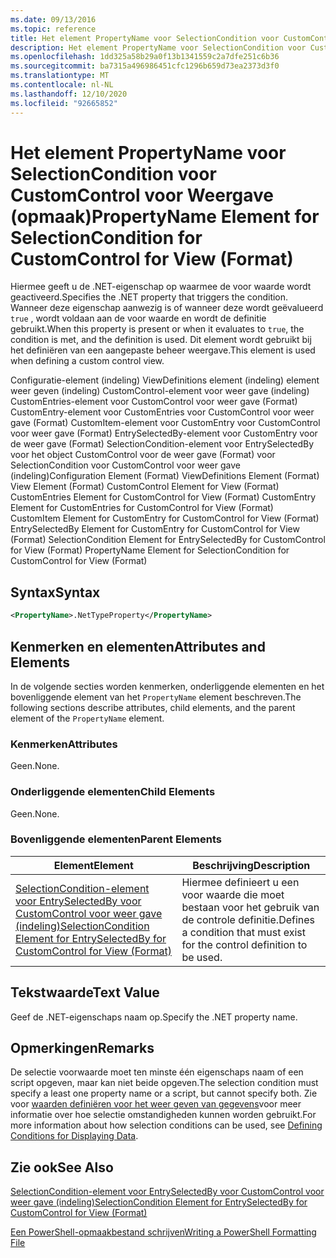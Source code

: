 ```yaml
---
ms.date: 09/13/2016
ms.topic: reference
title: Het element PropertyName voor SelectionCondition voor CustomControl voor Weergave (opmaak)
description: Het element PropertyName voor SelectionCondition voor CustomControl voor Weergave (opmaak)
ms.openlocfilehash: 1dd325a58b29a0f13b1341559c2a7dfe251c6b36
ms.sourcegitcommit: ba7315a496986451cfc1296b659d73ea2373d3f0
ms.translationtype: MT
ms.contentlocale: nl-NL
ms.lasthandoff: 12/10/2020
ms.locfileid: "92665852"
---
```

# <a name="propertyname-element-for-selectioncondition-for-customcontrol-for-view-format"></a><span data-ttu-id="d677d-103">Het element PropertyName voor SelectionCondition voor CustomControl voor Weergave (opmaak)</span><span class="sxs-lookup"><span data-stu-id="d677d-103">PropertyName Element for SelectionCondition for CustomControl for View (Format)</span></span>

<span data-ttu-id="d677d-104">Hiermee geeft u de .NET-eigenschap op waarmee de voor waarde wordt geactiveerd.</span><span class="sxs-lookup"><span data-stu-id="d677d-104">Specifies the .NET property that triggers the condition.</span></span> <span data-ttu-id="d677d-105">Wanneer deze eigenschap aanwezig is of wanneer deze wordt geëvalueerd `true` , wordt voldaan aan de voor waarde en wordt de definitie gebruikt.</span><span class="sxs-lookup"><span data-stu-id="d677d-105">When this property is present or when it evaluates to `true`, the condition is met, and the definition is used.</span></span> <span data-ttu-id="d677d-106">Dit element wordt gebruikt bij het definiëren van een aangepaste beheer weergave.</span><span class="sxs-lookup"><span data-stu-id="d677d-106">This element is used when defining a custom control view.</span></span>

<span data-ttu-id="d677d-107">Configuratie-element (indeling) ViewDefinitions element (indeling) element weer geven (indeling) CustomControl-element voor weer gave (indeling) CustomEntries-element voor CustomControl voor weer gave (Format) CustomEntry-element voor CustomEntries voor CustomControl voor weer gave (Format) CustomItem-element voor CustomEntry voor CustomControl voor weer gave (Format) EntrySelectedBy-element voor CustomEntry voor de weer gave (Format) SelectionCondition-element voor EntrySelectedBy voor het object CustomControl voor de weer gave (Format) voor SelectionCondition voor CustomControl voor weer gave (indeling)</span><span class="sxs-lookup"><span data-stu-id="d677d-107">Configuration Element (Format) ViewDefinitions Element (Format) View Element (Format) CustomControl Element for View (Format) CustomEntries Element for CustomControl for View (Format) CustomEntry Element for CustomEntries for CustomControl for View (Format) CustomItem Element for CustomEntry for CustomControl for View (Format) EntrySelectedBy Element for CustomEntry for CustomControl for View (Format) SelectionCondition Element for EntrySelectedBy for CustomControl for View (Format) PropertyName Element for SelectionCondition for CustomControl for View (Format)</span></span>

## <a name="syntax"></a><span data-ttu-id="d677d-108">Syntax</span><span class="sxs-lookup"><span data-stu-id="d677d-108">Syntax</span></span>

```xml
<PropertyName>.NetTypeProperty</PropertyName>
```

## <a name="attributes-and-elements"></a><span data-ttu-id="d677d-109">Kenmerken en elementen</span><span class="sxs-lookup"><span data-stu-id="d677d-109">Attributes and Elements</span></span>

<span data-ttu-id="d677d-110">In de volgende secties worden kenmerken, onderliggende elementen en het bovenliggende element van het `PropertyName` element beschreven.</span><span class="sxs-lookup"><span data-stu-id="d677d-110">The following sections describe attributes, child elements, and the parent element of the `PropertyName` element.</span></span>

### <a name="attributes"></a><span data-ttu-id="d677d-111">Kenmerken</span><span class="sxs-lookup"><span data-stu-id="d677d-111">Attributes</span></span>

<span data-ttu-id="d677d-112">Geen.</span><span class="sxs-lookup"><span data-stu-id="d677d-112">None.</span></span>

### <a name="child-elements"></a><span data-ttu-id="d677d-113">Onderliggende elementen</span><span class="sxs-lookup"><span data-stu-id="d677d-113">Child Elements</span></span>

<span data-ttu-id="d677d-114">Geen.</span><span class="sxs-lookup"><span data-stu-id="d677d-114">None.</span></span>

### <a name="parent-elements"></a><span data-ttu-id="d677d-115">Bovenliggende elementen</span><span class="sxs-lookup"><span data-stu-id="d677d-115">Parent Elements</span></span>

|<span data-ttu-id="d677d-116">Element</span><span class="sxs-lookup"><span data-stu-id="d677d-116">Element</span></span>|<span data-ttu-id="d677d-117">Beschrijving</span><span class="sxs-lookup"><span data-stu-id="d677d-117">Description</span></span>|
|-------------|-----------------|
|[<span data-ttu-id="d677d-118">SelectionCondition-element voor EntrySelectedBy voor CustomControl voor weer gave (indeling)</span><span class="sxs-lookup"><span data-stu-id="d677d-118">SelectionCondition Element for EntrySelectedBy for CustomControl for View (Format)</span></span>](./selectioncondition-element-for-entryselectedby-for-customcontrol-format.md)|<span data-ttu-id="d677d-119">Hiermee definieert u een voor waarde die moet bestaan voor het gebruik van de controle definitie.</span><span class="sxs-lookup"><span data-stu-id="d677d-119">Defines a condition that must exist for the control definition to be used.</span></span>|

## <a name="text-value"></a><span data-ttu-id="d677d-120">Tekstwaarde</span><span class="sxs-lookup"><span data-stu-id="d677d-120">Text Value</span></span>

<span data-ttu-id="d677d-121">Geef de .NET-eigenschaps naam op.</span><span class="sxs-lookup"><span data-stu-id="d677d-121">Specify the .NET property name.</span></span>

## <a name="remarks"></a><span data-ttu-id="d677d-122">Opmerkingen</span><span class="sxs-lookup"><span data-stu-id="d677d-122">Remarks</span></span>

<span data-ttu-id="d677d-123">De selectie voorwaarde moet ten minste één eigenschaps naam of een script opgeven, maar kan niet beide opgeven.</span><span class="sxs-lookup"><span data-stu-id="d677d-123">The selection condition must specify a least one property name or a script, but cannot specify both.</span></span> <span data-ttu-id="d677d-124">Zie voor [waarden definiëren voor het weer geven van gegevens](./defining-conditions-for-displaying-data.md)voor meer informatie over hoe selectie omstandigheden kunnen worden gebruikt.</span><span class="sxs-lookup"><span data-stu-id="d677d-124">For more information about how selection conditions can be used, see [Defining Conditions for Displaying Data](./defining-conditions-for-displaying-data.md).</span></span>

## <a name="see-also"></a><span data-ttu-id="d677d-125">Zie ook</span><span class="sxs-lookup"><span data-stu-id="d677d-125">See Also</span></span>

[<span data-ttu-id="d677d-126">SelectionCondition-element voor EntrySelectedBy voor CustomControl voor weer gave (indeling)</span><span class="sxs-lookup"><span data-stu-id="d677d-126">SelectionCondition Element for EntrySelectedBy for CustomControl for View (Format)</span></span>](./selectioncondition-element-for-entryselectedby-for-customcontrol-format.md)

[<span data-ttu-id="d677d-127">Een PowerShell-opmaakbestand schrijven</span><span class="sxs-lookup"><span data-stu-id="d677d-127">Writing a PowerShell Formatting File</span></span>](./writing-a-powershell-formatting-file.md)
